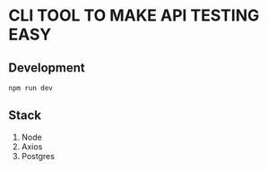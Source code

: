 # CLI TOOL TO MAKE API TESTING EASY

## Development

```
npm run dev
```

## Stack

1. Node
2. Axios
3. Postgres
